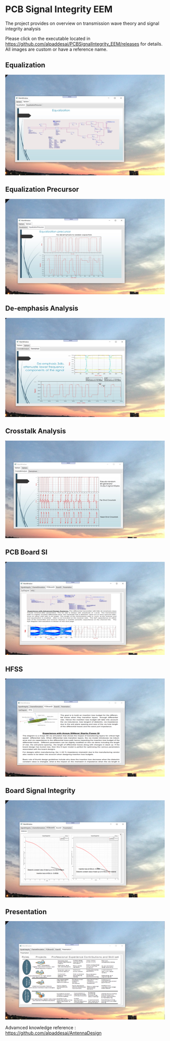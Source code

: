 # PCB Signal Integrity EEM

The project provides on overview on transmission wave theory and signal integrity analysis

Please click on the executable located in https://github.com/alpaddesai/PCBSignalIntegrity_EEM/releases for details. 
All images are custom or have a reference name.

## Equalization 
![image](Equalization.png)

## Equalization Precursor 
![image](EqualizationPrecursor.png)

## De-emphasis Analysis
![image](DeemphasisAnalysis.png)

## Crosstalk Analysis
![image](CrosstalkAnalysis.png)

## PCB Board SI
![image](PCBBoardSI.png)

## HFSS
![image](HFSS.png)

## Board Signal Integrity
![image](BoardSI.png)

## Presentation
![image](Presentation.png)

Advamced knowledge reference : https://github.com/alpaddesai/AntennaDesign

